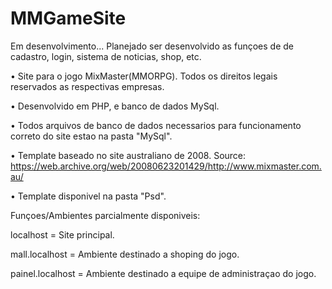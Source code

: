 # MMGameSite
Em desenvolvimento...
Planejado ser desenvolvido as funçoes de de cadastro, login, sistema de noticias, shop, etc. 

• Site para o jogo MixMaster(MMORPG). Todos os direitos legais reservados as respectivas empresas. 

• Desenvolvido em PHP, e banco de dados MySql.

• Todos arquivos de banco de dados necessarios para funcionamento correto do site estao na pasta "MySql".

• Template baseado no site australiano de 2008. Source: https://web.archive.org/web/20080623201429/http://www.mixmaster.com.au/

• Template disponivel na pasta "Psd".

Funçoes/Ambientes parcialmente disponiveis:

  localhost         = Site principal. 

  mall.localhost    = Ambiente destinado a shoping do jogo.

  painel.localhost  = Ambiente destinado a equipe de administraçao do jogo.
